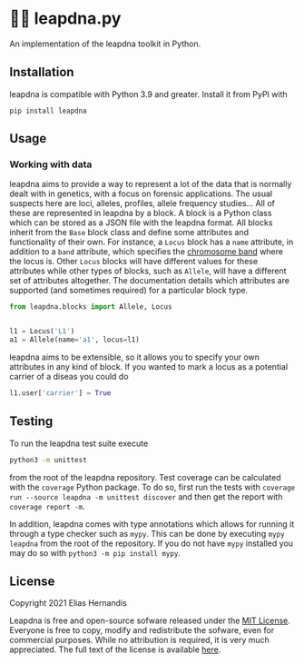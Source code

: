 # 👩‍🔬 leapdna.py

An implementation of the leapdna toolkit in Python.

## Installation

leapdna is compatible with Python 3.9 and greater. Install it from PyPI with

    pip install leapdna


## Usage

### Working with data

leapdna aims to provide a way to represent a lot of the data that is normally dealt with in genetics, with a focus on forensic applications. The usual suspects here are loci, alleles, profiles, allele frequency studies... All of these are represented in leapdna by a block. A block is a Python class which can be stored as a JSON file with the leapdna format. All blocks inherit from the `Base` block class and define some attributes and functionality of their own. For instance, a `Locus` block has a `name` attribute, in addition to a `band` attribute, which specifies the [chromosome band](https://www.ncbi.nlm.nih.gov/Class/MLACourse/Original8Hour/Genetics/chrombanding.html "NCBI article on chromosome banding and nomenclature") where the locus is. Other `Locus` blocks will have different values for these attributes while other types of blocks, such as `Allele`, will have a different set of attributes altogether. The documentation details which attributes are supported (and sometimes required) for a particular block type.

```python
from leapdna.blocks import Allele, Locus


l1 = Locus('L1')
a1 = Allele(name='a1', locus=l1)
```

leapdna aims to be extensible, so it allows you to specify your own attributes in any kind of block. If you wanted to mark a locus as a potential carrier of a diseas you could do

```python
l1.user['carrier'] = True
```

## Testing

To run the leapdna test suite execute

```bash
python3 -m unittest
```

from the root of the leapdna repository. Test coverage can be calculated with the `coverage` Python package. To do so, first run the tests with `coverage run --source leapdna -m unittest discover` and then get the report with `coverage report -m`.

In addition, leapdna comes with type annotations which allows for running it through a type checker such as `mypy`. This can be done by executing `mypy leapdna` from the root of the repository. If you do not have `mypy` installed you may do so with `python3 -m pip install mypy`.

## License

Copyright 2021 Elias Hernandis

Leapdna is free and open-source sofware released under the [MIT License](https://choosealicense.com/licenses/mit/ "A human-friendly overview of the MIT license"). Everyone is free to copy, modify and redistribute the sofware, even for commercial purposes. While no attribution is required, it is very much appreciated. The full text of the license is available [here](https://github.com/knifecake/leapdna-python/blob/master/LICENSE "Full text of the leapdna license (MIT License)").
